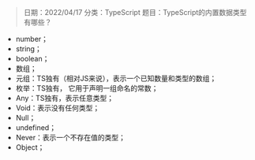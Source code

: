 > 日期：2022/04/17
分类：TypeScript
题目：TypeScript的内置数据类型有哪些？

- number；
- string；
- boolean；
- 数组；
- 元组：TS独有（相对JS来说），表示一个已知数量和类型的数组；
- 枚举：TS独有， 它用于声明一组命名的常数；
- Any：TS独有，表示任意类型；
- Void：表示没有任何类型；
- Null；
- undefined；
- Never：表示一个不存在值的类型；
- Object；